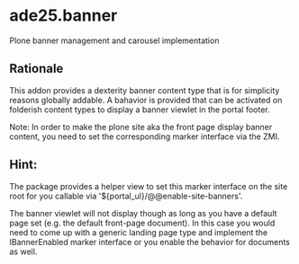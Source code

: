 ade25.banner
============

Plone banner management and carousel implementation

Rationale
---------

This addon provides a dexterity banner content type that is for simplicity
reasons globally addable. A bahavior is provided that can be activated on
folderish content types to display a banner viewlet in the portal footer.

Note: In order to make the plone site aka the front page display banner
content, you need to set the corresponding marker interface via the ZMI.


Hint:
-----

The package provides a helper view to set this marker interface on the site
root for you callable via '${portal_ul}/@@enable-site-banners'.

The banner viewlet will not display though as long as you have a default
page set (e.g. the default front-page document). In this case you would need
to come up with a generic landing page type and implement the IBannerEnabled
marker interface or you enable the behavior for documents as well.